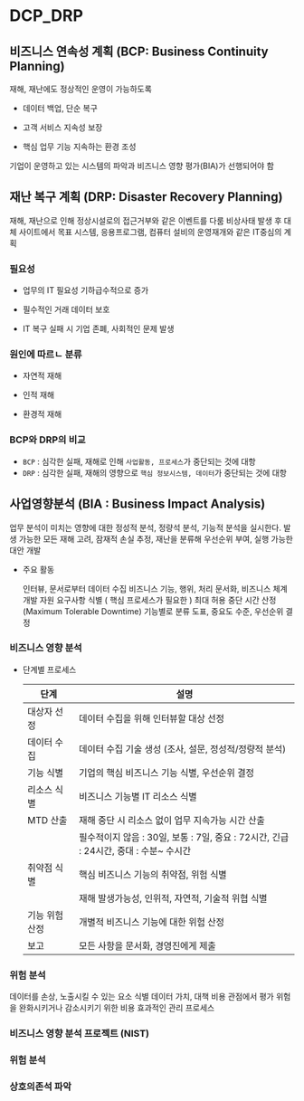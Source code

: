 # DCP_DRP

## 비즈니스 연속성 계획 (BCP: Business Continuity Planning)

재해, 재난에도 정상적인 운영이 가능하도록

* 데이터 백업, 단순 복구

* 고객 서비스 지속성 보장

* 핵심 업무 기능 지속하는 환경 조성

기업이 운영하고 있는 시스템의 파악과 비즈니스 영향 평가(BIA)가 선행되어야 함

## 재난 복구 계획 (DRP: Disaster Recovery Planning)

재해, 재난으로 인해 정상시설로의 접근거부와 같은 이벤트를 다룸
비상사태 발생 후 대체 사이트에서 목표 시스템, 응용프로그램, 컴퓨터 설비의 운영재개와 같은 IT중심의 계획

### 필요성

* 업무의 IT 필요성 기하급수적으로 증가

* 필수적인 거래 데이터 보호

* IT 복구 실패 시 기업 존폐, 사회적인 문제 발생

### 원인에 따르ㄴ 분류

* 자연적 재해

* 인적 재해

* 환경적 재해

### BCP와 DRP의 비교

* `BCP` : 심각한 실패, 재해로 인해 `사업활동, 프로세스`가 중단되는 것에 대항
* `DRP` : 심각한 실패, 재해의 영향으로 `핵심 정보시스템, 데이터`가 중단되는 것에 대항

## 사업영향분석 (BIA : Business Impact Analysis)

업무 분석이 미치는 영향에 대한 정성적 분석, 정량석 분석, 기능적 분석을 실시한다.
발생 가능한 모든 재해 고려, 잠재적 손실 추정, 재난을 분류해 우선순위 부여, 실행 가능한 대안 개발

* 주요 활동

  인터뷰, 문서로부터 데이터 수집
  비즈니스 기능, 행위, 처리 문서화, 비즈니스 체계 개발
  자원 요구사항 식별 ( 핵심 프로세스가 필요한 )
  최대 허용 중단 시간 산정 (Maximum Tolerable Downtime)
  기능별로 분류 도표, 중요도 수준, 우선순위 결정

### 비즈니스 영향 분석

* 단계별 프로세스

  |   단계    | 설명 |
  |-----------|-----------------------------------------------|
  |대상자 선정 | 데이터 수집을 위해 인터뷰할 대상 선정 |
  |데이터 수집 | 데이터 수집 기술 생성 (조사, 설문, 정성적/정량적 분석)  |
  |기능 식별 | 기업의 핵심 비즈니스 기능 식별, 우선순위 결정 |
  |리소스 식별 | 비즈니스 기능별 IT 리소스 식별 |
  |MTD 산출 | 재해 중단 시 리소스 없이 업무 지속가능 시간 산출 |
  | | 필수적이지 않음 : 30일, 보통 : 7일, 중요 : 72시간, 긴급 : 24시간, 중대 : 수분~ 수시간 |
  |취약점 식별 | 핵심 비즈니스 기능의 취약점, 위험 식별 |
  | | 재해 발생가능성, 인위적, 자연적, 기술적 위협 식별 |
  |기능 위험 산정 | 개별적 비즈니스 기능에 대한 위험 산정 |
  |보고 | 모든 사항을 문서화, 경영진에게 제출 |

### 위험 분석

데이터를 손상, 노출시킬 수 있는 요소 식별
데이터 가치, 대책 비용 관점에서 평가
위험을 완화시키거나 감소시키기 위한 비용 효과적인 관리 프로세스



### 비즈니스 영향 분석 프로젝트 (NIST)

### 위험 분석

### 상호의존석 파악